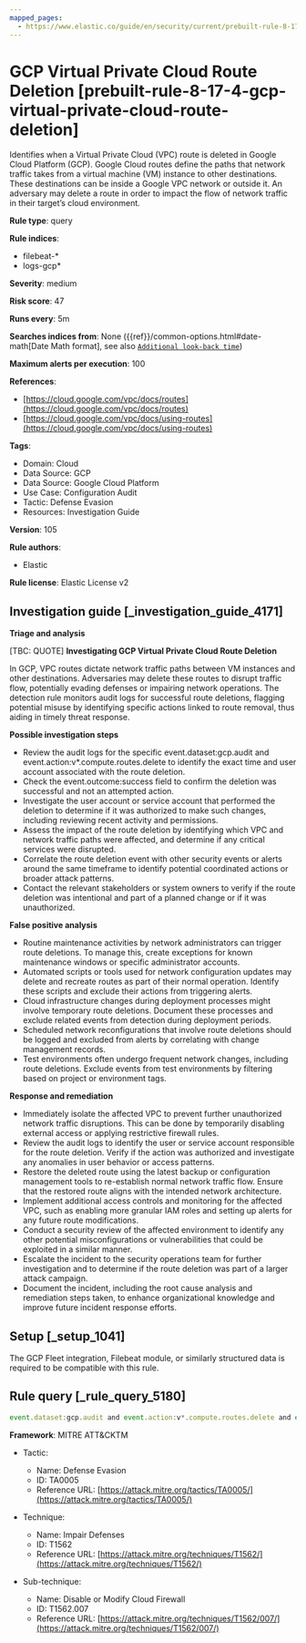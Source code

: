 ```yaml
---
mapped_pages:
  - https://www.elastic.co/guide/en/security/current/prebuilt-rule-8-17-4-gcp-virtual-private-cloud-route-deletion.html
---
```


# GCP Virtual Private Cloud Route Deletion [prebuilt-rule-8-17-4-gcp-virtual-private-cloud-route-deletion]

Identifies when a Virtual Private Cloud (VPC) route is deleted in Google Cloud Platform (GCP). Google Cloud routes define the paths that network traffic takes from a virtual machine (VM) instance to other destinations. These destinations can be inside a Google VPC network or outside it. An adversary may delete a route in order to impact the flow of network traffic in their target’s cloud environment.

**Rule type**: query

**Rule indices**:

* filebeat-*
* logs-gcp*

**Severity**: medium

**Risk score**: 47

**Runs every**: 5m

**Searches indices from**: None ({{ref}}/common-options.html#date-math[Date Math format], see also [`Additional look-back time`](docs-content://solutions/security/detect-and-alert/create-detection-rule.md#rule-schedule))

**Maximum alerts per execution**: 100

**References**:

* [https://cloud.google.com/vpc/docs/routes](https://cloud.google.com/vpc/docs/routes)
* [https://cloud.google.com/vpc/docs/using-routes](https://cloud.google.com/vpc/docs/using-routes)

**Tags**:

* Domain: Cloud
* Data Source: GCP
* Data Source: Google Cloud Platform
* Use Case: Configuration Audit
* Tactic: Defense Evasion
* Resources: Investigation Guide

**Version**: 105

**Rule authors**:

* Elastic

**Rule license**: Elastic License v2

## Investigation guide [_investigation_guide_4171]

**Triage and analysis**

[TBC: QUOTE]
**Investigating GCP Virtual Private Cloud Route Deletion**

In GCP, VPC routes dictate network traffic paths between VM instances and other destinations. Adversaries may delete these routes to disrupt traffic flow, potentially evading defenses or impairing network operations. The detection rule monitors audit logs for successful route deletions, flagging potential misuse by identifying specific actions linked to route removal, thus aiding in timely threat response.

**Possible investigation steps**

* Review the audit logs for the specific event.dataset:gcp.audit and event.action:v*.compute.routes.delete to identify the exact time and user account associated with the route deletion.
* Check the event.outcome:success field to confirm the deletion was successful and not an attempted action.
* Investigate the user account or service account that performed the deletion to determine if it was authorized to make such changes, including reviewing recent activity and permissions.
* Assess the impact of the route deletion by identifying which VPC and network traffic paths were affected, and determine if any critical services were disrupted.
* Correlate the route deletion event with other security events or alerts around the same timeframe to identify potential coordinated actions or broader attack patterns.
* Contact the relevant stakeholders or system owners to verify if the route deletion was intentional and part of a planned change or if it was unauthorized.

**False positive analysis**

* Routine maintenance activities by network administrators can trigger route deletions. To manage this, create exceptions for known maintenance windows or specific administrator accounts.
* Automated scripts or tools used for network configuration updates may delete and recreate routes as part of their normal operation. Identify these scripts and exclude their actions from triggering alerts.
* Cloud infrastructure changes during deployment processes might involve temporary route deletions. Document these processes and exclude related events from detection during deployment periods.
* Scheduled network reconfigurations that involve route deletions should be logged and excluded from alerts by correlating with change management records.
* Test environments often undergo frequent network changes, including route deletions. Exclude events from test environments by filtering based on project or environment tags.

**Response and remediation**

* Immediately isolate the affected VPC to prevent further unauthorized network traffic disruptions. This can be done by temporarily disabling external access or applying restrictive firewall rules.
* Review the audit logs to identify the user or service account responsible for the route deletion. Verify if the action was authorized and investigate any anomalies in user behavior or access patterns.
* Restore the deleted route using the latest backup or configuration management tools to re-establish normal network traffic flow. Ensure that the restored route aligns with the intended network architecture.
* Implement additional access controls and monitoring for the affected VPC, such as enabling more granular IAM roles and setting up alerts for any future route modifications.
* Conduct a security review of the affected environment to identify any other potential misconfigurations or vulnerabilities that could be exploited in a similar manner.
* Escalate the incident to the security operations team for further investigation and to determine if the route deletion was part of a larger attack campaign.
* Document the incident, including the root cause analysis and remediation steps taken, to enhance organizational knowledge and improve future incident response efforts.


## Setup [_setup_1041]

The GCP Fleet integration, Filebeat module, or similarly structured data is required to be compatible with this rule.


## Rule query [_rule_query_5180]

```js
event.dataset:gcp.audit and event.action:v*.compute.routes.delete and event.outcome:success
```

**Framework**: MITRE ATT&CKTM

* Tactic:

    * Name: Defense Evasion
    * ID: TA0005
    * Reference URL: [https://attack.mitre.org/tactics/TA0005/](https://attack.mitre.org/tactics/TA0005/)

* Technique:

    * Name: Impair Defenses
    * ID: T1562
    * Reference URL: [https://attack.mitre.org/techniques/T1562/](https://attack.mitre.org/techniques/T1562/)

* Sub-technique:

    * Name: Disable or Modify Cloud Firewall
    * ID: T1562.007
    * Reference URL: [https://attack.mitre.org/techniques/T1562/007/](https://attack.mitre.org/techniques/T1562/007/)



